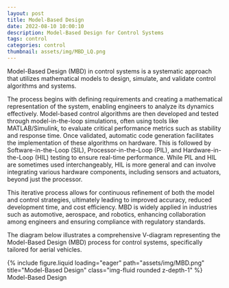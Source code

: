 ```yaml
---
layout: post
title: Model-Based Design
date: 2022-08-10 10:00:10
description: Model-Based Design for Control Systems
tags: control
categories: control
thumbnail: assets/img/MBD_LQ.png
---
```

Model-Based Design (MBD) in control systems is a systematic approach that utilizes mathematical models to design, simulate, and validate control algorithms and systems. 

The process begins with defining requirements and creating a mathematical representation of the system, enabling engineers to analyze its dynamics effectively. Model-based control algorithms are then developed and tested through model-in-the-loop simulations, often using tools like MATLAB/Simulink, to evaluate critical performance metrics such as stability and response time. Once validated, automatic code generation facilitates the implementation of these algorithms on hardware. This is followed by Software-in-the-Loop (SIL), Processor-in-the-Loop (PIL), and Hardware-in-the-Loop (HIL) testing to ensure real-time performance. While PIL and HIL are sometimes used interchangeably, HIL is more general and can involve integrating various hardware components, including sensors and actuators, beyond just the processor. 

This iterative process allows for continuous refinement of both the model and control strategies, ultimately leading to improved accuracy, reduced development time, and cost efficiency. MBD is widely applied in industries such as automotive, aerospace, and robotics, enhancing collaboration among engineers and ensuring compliance with regulatory standards.

The diagram below illustrates a comprehensive V-diagram representing the Model-Based Design (MBD) process for control systems, specifically tailored for aerial vehicles.

<div class="row">
    <div class="col-sm mt-3 mt-md-0">
        {% include figure.liquid loading="eager" path="assets/img/MBD.png" title="Model-Based Design" class="img-fluid rounded z-depth-1" %}
        <div class="caption text-center">Model-Based Design</div>  
    </div>
</div>
